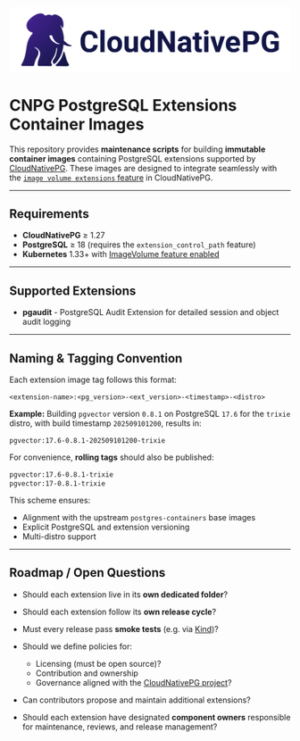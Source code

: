 [![CloudNativePG](./logo/cloudnativepg.png)](https://cloudnative-pg.io/)

# CNPG PostgreSQL Extensions Container Images

This repository provides **maintenance scripts** for building **immutable
container images** containing PostgreSQL extensions supported by
[CloudNativePG](https://cloudnative-pg.io/). These images are designed to
integrate seamlessly with the [`image volume extensions` feature](https://cloudnative-pg.io/documentation/current/imagevolume_extensions/)
in CloudNativePG.

---

## Requirements

- **CloudNativePG** ≥ 1.27
- **PostgreSQL** ≥ 18 (requires the `extension_control_path` feature)
- **Kubernetes** 1.33+ with [ImageVolume feature enabled](https://kubernetes.io/blog/2024/08/16/kubernetes-1-31-image-volume-source/)

---

## Supported Extensions

- **pgaudit** - PostgreSQL Audit Extension for detailed session and object audit logging

---

## Naming & Tagging Convention

Each extension image tag follows this format:

```
<extension-name>:<pg_version>-<ext_version>-<timestamp>-<distro>
```

**Example:**
Building `pgvector` version `0.8.1` on PostgreSQL `17.6` for the `trixie`
distro, with build timestamp `202509101200`, results in:

```
pgvector:17.6-0.8.1-202509101200-trixie
```

For convenience, **rolling tags** should also be published:

```
pgvector:17.6-0.8.1-trixie
pgvector:17-0.8.1-trixie
```

This scheme ensures:

- Alignment with the upstream `postgres-containers` base images
- Explicit PostgreSQL and extension versioning
- Multi-distro support

---

## Roadmap / Open Questions

- Should each extension live in its **own dedicated folder**?
- Should each extension follow its **own release cycle**?
- Must every release pass **smoke tests** (e.g. via [Kind](https://kind.sigs.k8s.io/))?
- Should we define policies for:

  - Licensing (must be open source)?
  - Contribution and ownership
  - Governance aligned with the [CloudNativePG project](https://cloudnative-pg.io/)?
- Can contributors propose and maintain additional extensions?
- Should each extension have designated **component owners** responsible for
  maintenance, reviews, and release management?
